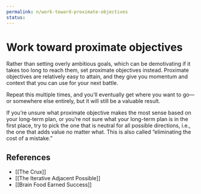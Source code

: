 ```yaml
---
permalink: n/work-toward-proximate-objectives
status: 
---
```

# Work toward proximate objectives

Rather than setting overly ambitious goals, which can be demotivating if it takes too long to reach them, set proximate objectives instead. Proximate objectives are relatively easy to attain, and they give you momentum and context that you can use for your next battle.

Repeat this multiple times, and you’ll eventually get where you want to go—or somewhere else entirely, but it will still be a valuable result.

If you’re unsure what proximate objective makes the most sense based on your long-term plan, or you’re not sure what your long-term plan is in the first place, try to pick the one that is neutral for all possible directions, i.e., the one that adds value no matter what. This is also called “eliminating the cost of a mistake.”

## References

- [[The Crux]]
- [[The Iterative Adjacent Possible]]
- [[Brain Food Earned Success]]
